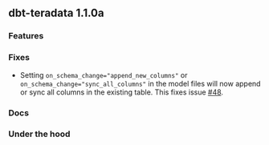 ## dbt-teradata 1.1.0a

### Features

### Fixes
- Setting `on_schema_change="append_new_columns"` or `on_schema_change="sync_all_columns"` in the model files will now append or sync all columns in the existing table. This fixes issue [#48](https://github.com/Teradata/dbt-teradata/issues/48). 

### Docs

### Under the hood
